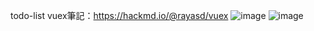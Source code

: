 todo-list vuex筆記：https://hackmd.io/@rayasd/vuex
![image](https://github.com/user-attachments/assets/e4553a7e-898f-4c40-a4ba-12be240f1203)
![image](https://github.com/user-attachments/assets/22655c73-e1fb-4823-8537-5d1424008839)
